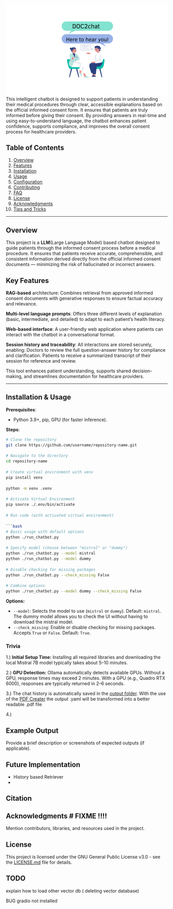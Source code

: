 
![](./Frontend/assets/docchat.png)
This intelligent chatbot is designed to support patients in understanding their medical procedures through clear, accessible explanations based on the official informed consent form. It  ensures that patients are truly informed before giving their consent. By providing answers in real-time and using easy-to-understand language, the chatbot enhances patient confidence, supports compliance, and improves the overall consent process for healthcare providers.
## Table of Contents

1. [Overview](#overview)
2. [Features](#features)
3. [Installation](#installation)
4. [Usage](#usage)
5. [Configuration](#configuration)
6. [Contributing](#contributing)
7. [FAQ](#faq)
8. [License](#license)
9. [Acknowledgments](#acknowledgments)
10. [Tips and Tricks](#tips-and-tricks)

---

## Overview

This project is a **LLM**(Large Language Model) based  chatbot  designed to guide patients through the informed consent process before a medical procedure. It ensures that patients receive accurate, comprehensible, and consistent information derived directly from the official informed consent documents — minimizing the risk of hallucinated or incorrect answers.

##  Key Features


**RAG-based** architecture: Combines retrieval from approved informed consent documents with generative responses to ensure factual accuracy and relevance.

**Multi-level language prompts**: Offers three different levels of explanation (basic, intermediate, and detailed) to adapt to each patient’s health literacy.

**Web-based interface**: A user-friendly web application where patients can interact with the chatbot in a conversational format.

**Session history and traceability**: All interactions are stored securely, enabling:
Doctors to review the full question-answer history for compliance and clarification.
Patients to receive a summarized transcript of their session for reference and review.


This tool enhances patient understanding, supports shared decision-making, and streamlines documentation for healthcare providers.

---


## Installation & Usage 

**Prerequisites**:
- Python 3.9+, pip, GPU (for faster inference).

**Steps**:
```bash
# Clone the repository
git clone https://github.com/username/repository-name.git

# Navigate to the directory
cd repository-name

# Create virtual environment with venv 
pip install venv

python -m venv .venv

# Activate Virtual Environment
pip source ./.env/bin/activate

# Run code (with activated virtual environment)

```bash
# Basic usage with default options
python ./run_chatbot.py

# Specify model (choose between "mistral" or "dummy")
python ./run_chatbot.py --model mistral
python ./run_chatbot.py --model dummy

# Disable checking for missing packages
python ./run_chatbot.py --check_missing False

# Combine options
python ./run_chatbot.py --model dummy --check_missing False
```

**Options:**
- `--model`: Selects the model to use (`mistral` or `dummy`). Default: `mistral`.
     The dummy model allows you to check the UI without having to download the mistral model.
- `--check_missing`: Enable or disable checking for missing packages. Accepts `True` or `False`. Default: `True`.


### Trivia

1.) **Initial Setup Time:** Installing all required libraries and downloading the local Mistral 7B model typically takes about 5–10 minutes.

2.) **GPU Detection:** Ollama automatically detects available GPUs. Without a GPU, response times may exceed 2 minutes. With a GPU (e.g., Quadro RTX 6000), responses are typically returned in 2–6 seconds.

3.) The chat history is automatically saved in the [output folder](./meta_data/output/). With the use of the [PDF Creater](./Output_Creator/Create_pdf.ipynb) the output .yaml will be transformed into a better readable .pdf file 

4.)



## Example Output
Provide a brief description or screenshots of expected outputs (if applicable).


## Future Implementation 
* History based Retriever 
* 
## Citation

## Acknowledgments # FIXME !!!!
Mention contributors, libraries, and resources used in the project.

## License
This project is licensed under the GNU General Public License v3.0 - see the [LICENSE.md](LICENSE.md) file for details.


## TODO
explain how to load other vector db ( deleting vector database)

BUG gradio not installed 